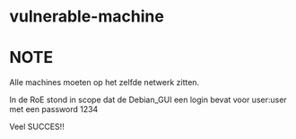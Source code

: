# vulnerable-machine
# NOTE 
Alle machines moeten op het zelfde netwerk zitten. 

In de RoE stond in scope dat de Debian_GUI een login bevat voor user:user met een password 1234

Veel SUCCES!!
